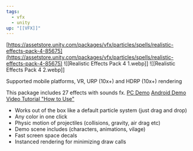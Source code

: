 ```yaml
---
tags:
  - vfx
  - unity
up: "[[VFX]]"
---
```

[https://assetstore.unity.com/packages/vfx/particles/spells/realistic-effects-pack-4-85675](https://assetstore.unity.com/packages/vfx/particles/spells/realistic-effects-pack-4-85675)
![[Realistic Effects Pack 4 1.webp]]
![[Realistic Effects Pack 4 2.webp]]

Supported mobile platforms, VR, URP (10x+) and HDRP (10x+) rendering

This package includes 27 effects with sounds fx.
[PC Demo](https://kripto289.com/AssetStore/RealisticEffectsPack/V4/Effect4_Demo.zip)
[Android Demo](http://kripto289.com/AssetStore/RealisticEffectsPack/V4/Effect4.apk)
[Video Tutorial "How to Use"](https://www.youtube.com/watch?v=AKQCNGEeAaE&feature=youtu.be)

- Works out of the box like a default particle system (just drag and drop)
- Any color in one click
- Physic motion of projectiles (collisions, gravity, air drag etc)
- Demo scene includes (characters, animations, vilage)
- Fast screen space decals
- Instanced rendering for minimizing draw calls